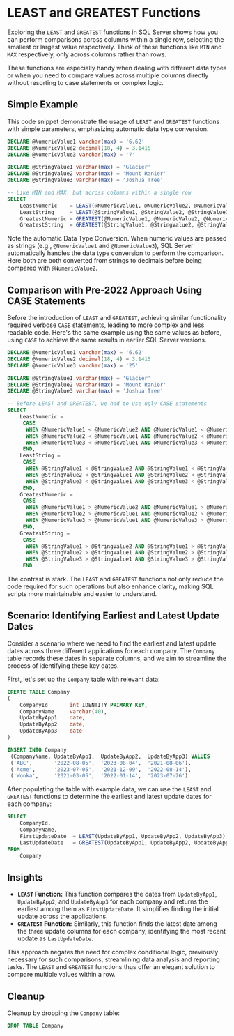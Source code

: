 # LEAST and GREATEST Functions

Exploring the `LEAST` and `GREATEST` functions in SQL Server shows how you can perform comparisons across columns within a single row, selecting the smallest or largest value respectively. Think of these functions like `MIN` and `MAX` respectively, only across columns rather than rows.

These functions are especially handy when dealing with different data types or when you need to compare values across multiple columns directly without resorting to case statements or complex logic.

## Simple Example

This code snippet demonstrate the usage of `LEAST` and `GREATEST` functions with simple parameters, emphasizing automatic data type conversion.

```sql
DECLARE @NumericValue1 varchar(max) = '6.62'
DECLARE @NumericValue2 decimal(18, 4) = 3.1415
DECLARE @NumericValue3 varchar(max) = '7'

DECLARE @StringValue1 varchar(max) = 'Glacier'
DECLARE @StringValue2 varchar(max) = 'Mount Ranier'
DECLARE @StringValue3 varchar(max) = 'Joshua Tree'

-- Like MIN and MAX, but across columns within a single row
SELECT
    LeastNumeric    = LEAST(@NumericValue1, @NumericValue2, @NumericValue3),
    LeastString     = LEAST(@StringValue1, @StringValue2, @StringValue3),
    GreatestNumeric = GREATEST(@NumericValue1, @NumericValue2, @NumericValue3),
    GreatestString  = GREATEST(@StringValue1, @StringValue2, @StringValue3)
```

Note the automatic Data Type Conversion. When numeric values are passed as strings (e.g., `@NumericValue1` and `@NumericValue3`), SQL Server automatically handles the data type conversion to perform the comparison. Here both are both converted from strings to decimals before being compared with `@NumericValue2`.

## Comparison with Pre-2022 Approach Using CASE Statements

Before the introduction of `LEAST` and `GREATEST`, achieving similar functionality required verbose `CASE` statements, leading to more complex and less readable code. Here's the same example using the same values as before, using `CASE` to achieve the same results in earlier SQL Server versions.

```sql
DECLARE @NumericValue1 varchar(max) = '6.62'
DECLARE @NumericValue2 decimal(18, 4) = 3.1415
DECLARE @NumericValue3 varchar(max) = '25'

DECLARE @StringValue1 varchar(max) = 'Glacier'
DECLARE @StringValue2 varchar(max) = 'Mount Ranier'
DECLARE @StringValue3 varchar(max) = 'Joshua Tree'

-- Before LEAST and GREATEST, we had to use ugly CASE statements
SELECT
    LeastNumeric =
     CASE
      WHEN @NumericValue1 < @NumericValue2 AND @NumericValue1 < @NumericValue3 THEN @NumericValue1
      WHEN @NumericValue2 < @NumericValue1 AND @NumericValue2 < @NumericValue3 THEN @NumericValue2
      WHEN @NumericValue3 < @NumericValue1 AND @NumericValue3 < @NumericValue2 THEN @NumericValue3
     END,
    LeastString =
     CASE
      WHEN @StringValue1 < @StringValue2 AND @StringValue1 < @StringValue3 THEN @StringValue1
      WHEN @StringValue2 < @StringValue1 AND @StringValue2 < @StringValue3 THEN @StringValue2
      WHEN @StringValue3 < @StringValue1 AND @StringValue3 < @StringValue2 THEN @StringValue3
     END,
    GreatestNumeric =
     CASE
      WHEN @NumericValue1 > @NumericValue2 AND @NumericValue1 > @NumericValue3 THEN @NumericValue1
      WHEN @NumericValue2 > @NumericValue1 AND @NumericValue2 > @NumericValue3 THEN @NumericValue2
      WHEN @NumericValue3 > @NumericValue1 AND @NumericValue3 > @NumericValue2 THEN @NumericValue3
     END,
    GreatestString =
     CASE
      WHEN @StringValue1 > @StringValue2 AND @StringValue1 > @StringValue3 THEN @StringValue1
      WHEN @StringValue2 > @StringValue1 AND @StringValue2 > @StringValue3 THEN @StringValue2
      WHEN @StringValue3 > @StringValue1 AND @StringValue3 > @StringValue2 THEN @StringValue3
     END
```

The contrast is stark. The `LEAST` and `GREATEST` functions not only reduce the code required for such operations but also enhance clarity, making SQL scripts more maintainable and easier to understand.

## Scenario: Identifying Earliest and Latest Update Dates

Consider a scenario where we need to find the earliest and latest update dates across three different applications for each company. The `Company` table records these dates in separate columns, and we aim to streamline the process of identifying these key dates.

First, let's set up the `Company` table with relevant data:

```sql
CREATE TABLE Company
(
    CompanyId       int IDENTITY PRIMARY KEY,
    CompanyName     varchar(40),
    UpdateByApp1    date,
    UpdateByApp2    date,
    UpdateByApp3    date
)

INSERT INTO Company
 (CompanyName, UpdateByApp1,  UpdateByApp2,  UpdateByApp3) VALUES
 ('ABC',       '2022-08-05',  '2023-08-04',  '2021-08-06'),
 ('Acme',      '2023-07-05',  '2021-12-09',  '2022-08-14'),
 ('Wonka',     '2021-03-05',  '2022-01-14',  '2023-07-26')
```

After populating the table with example data, we can use the `LEAST` and `GREATEST` functions to determine the earliest and latest update dates for each company:

```sql
SELECT
    CompanyId,
    CompanyName,
    FirstUpdateDate  = LEAST(UpdateByApp1, UpdateByApp2, UpdateByApp3),
    LastUpdateDate   = GREATEST(UpdateByApp1, UpdateByApp2, UpdateByApp3)
FROM
    Company
```

## Insights

- **`LEAST` Function:** This function compares the dates from `UpdateByApp1`, `UpdateByApp2`, and `UpdateByApp3` for each company and returns the earliest among them as `FirstUpdateDate`. It simplifies finding the initial update across the applications.
- **`GREATEST` Function:** Similarly, this function finds the latest date among the three update columns for each company, identifying the most recent update as `LastUpdateDate`.

This approach negates the need for complex conditional logic, previously necessary for such comparisons, streamlining data analysis and reporting tasks. The `LEAST` and `GREATEST` functions thus offer an elegant solution to compare multiple values within a row.

## Cleanup

Cleanup by dropping the `Company` table:

```sql
DROP TABLE Company
```
